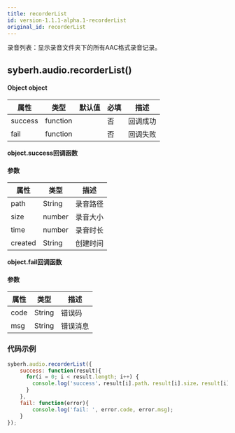 ```yaml
---
title: recorderList
id: version-1.1.1-alpha.1-recorderList
original_id: recorderList
---
```



录音列表：显示录音文件夹下的所有AAC格式录音记录。


## syberh.audio.recorderList()
#### Object object
| 属性     | 类型   | 默认值  |  必填 | 描述                         |
| ---------- | ------- | -------- | ---------------- | ----------------------------------|
| success | function |        | 否       | 回调成功                    |
| fail   | function |        | 否       | 回调失败                    |

**object.success回调函数**
#### 参数
| 属性 | 类型   | 描述         |
| ---- | ------ | ------------ |
| path | String | 录音路径 |
| size | number | 录音大小 |
| time | number | 录音时长 |
| created | String | 创建时间 |

**object.fail回调函数**
#### 参数
| 属性 | 类型   | 描述     |
| ---- | ------ | -------- |
| code | String | 错误码   |
| msg  | String | 错误消息 |



### **代码示例**
``` javascript
syberh.audio.recorderList({
	success: function(result){
      for(i = 0; i < result.length; i++) {
        console.log('success'，result[i].path，result[i].size，result[i].time,result[i].created);    
      }
	},
	fail: function(error){
		console.log('fail: ', error.code, error.msg);
	}
});
```
